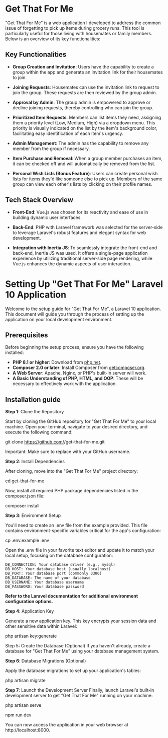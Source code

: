 # Get That For Me

"Get That For Me" is a web application I developed to address the common issue of forgetting to pick up items during grocery runs. This tool is particularly useful for those living with housemates or family members. Below is an overview of its key functionalities:

## Key Functionalities

- **Group Creation and Invitation**: Users have the capability to create a group within the app and generate an invitation link for their housemates to join.

- **Joining Requests**: Housemates can use the invitation link to request to join the group. These requests are then reviewed by the group admin.

- **Approval by Admin**: The group admin is empowered to approve or decline joining requests, thereby controlling who can join the group.

- **Prioritized Item Requests**: Members can list items they need, assigning them a priority level (Low, Medium, High) via a dropdown menu. This priority is visually indicated on the list by the item's background color, facilitating easy identification of each item's urgency.

- **Admin Management**: The admin has the capability to remove any member from the group if necessary.

- **Item Purchase and Removal**: When a group member purchases an item, it can be checked off and will automatically be removed from the list.

- **Personal Wish Lists (Bonus Feature)**: Users can create personal wish lists for items they'd like someone else to pick up. Members of the same group can view each other's lists by clicking on their profile names.

## Tech Stack Overview

- **Front-End**: Vue.js was chosen for its reactivity and ease of use in building dynamic user interfaces.

- **Back-End**: PHP with Laravel framework was selected for the server-side to leverage Laravel's robust features and elegant syntax for web development.

- **Integration with Inertia JS**: To seamlessly integrate the front-end and back-end, Inertia JS was used. It offers a single-page application experience by utilizing traditional server-side page rendering, while Vue.js enhances the dynamic aspects of user interaction.

# Setting Up "Get That For Me" Laravel 10 Application

Welcome to the setup guide for "Get That For Me", a Laravel 10 application. This document will guide you through the process of setting up the application on your local development environment.

## Prerequisites

Before beginning the setup process, ensure you have the following installed:

- **PHP 8.1 or higher**: Download from [php.net](https://www.php.net/downloads.php).
- **Composer 2.0 or later**: Install Composer from [getcomposer.org](https://getcomposer.org/).
- **A Web Server**: Apache, Nginx, or PHP's built-in server will work.
- **A Basic Understanding of PHP, HTML, and OOP**: These will be necessary to effectively work with the application.

## Installation guide

**Step 1**: Clone the Repository

Start by cloning the GitHub repository for "Get That For Me" to your local machine. Open your terminal, navigate to your desired directory, and execute the following command:

git clone https://github.com/<your-username>/get-that-for-me.git

Important: Make sure to replace <your-username> with your GitHub username.


**Step 2**: Install Dependencies

After cloning, move into the "Get That For Me" project directory:

cd get-that-for-me

Now, install all required PHP package dependencies listed in the composer.json file:

composer install

**Step 3**: Environment Setup

You'll need to create an .env file from the example provided. This file contains environment-specific variables critical for the app's configuration:

cp .env.example .env

Open the .env file in your favorite text editor and update it to match your local setup, focusing on the database configuration:

    DB_CONNECTION: Your database driver (e.g., mysql)
    DB_HOST: Your database host (usually localhost)
    DB_PORT: Your database port (commonly 3306)
    DB_DATABASE: The name of your database
    DB_USERNAME: Your database username
    DB_PASSWORD: Your database password

**Refer to the Laravel documentation for additional environment configuration options.**

**Step 4**: Application Key

Generate a new application key. This key encrypts your session data and other sensitive data within Laravel:

php artisan key:generate

Step 5: Create the Database (Optional)
If you haven't already, create a database for "Get That For Me" using your database management system.

**Step 6**: Database Migrations (Optional)

Apply the database migrations to set up your application's tables:

php artisan migrate

**Step 7**: Launch the Development Server
Finally, launch Laravel's built-in development server to get "Get That For Me" running on your machine:


php artisan serve

npm run dev

You can now access the application in your web browser at http://localhost:8000.
